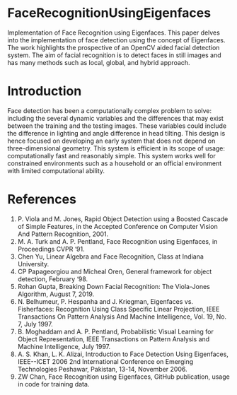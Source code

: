# FaceRecognitionUsingEigenfaces
Implementation of Face Recognition using Eigenfaces.
This paper delves into the implementation of face detection using the concept of Eigenfaces. The work highlights the prospective of an OpenCV aided facial detection system. The aim of facial recognition is to detect faces in still images and has many methods such as local, global, and hybrid approach.

# Introduction
Face detection has been a computationally complex problem to solve: including the several dynamic variables and the differences that may exist between the training and the testing images. These variables could include the difference in lighting and angle difference in head tilting.
This design is hence focused on developing an early system that does not depend on three-dimensional geometry. This system is efficient in its scope of usage: computationally fast and reasonably simple. 
This system works well for constrained environments such as a household or an official environment with limited computational ability.

# References
1. P. Viola and M. Jones, ​Rapid Object Detection using a Boosted Cascade of Simple Features,​ in the Accepted Conference on Computer Vision And Pattern Recognition, 2001.
2. M. A. Turk and A. P. Pentland, ​Face Recognition using Eigenfaces,​ in Proceedings CVPR ‘91.
3. Chen Yu, ​Linear Algebra and Face Recognition,​ Class at Indiana University.
4. CP Papageorgiou and Micheal Oren, General framework for object detection,​ February ‘98.
5. Rohan Gupta, ​Breaking Down Facial Recognition: The Viola-Jones Algorithm, August 7, 2019.
6. N. Belhumeur, P. Hespanha and J. Kriegman,​ Eigenfaces vs. Fisherfaces: Recognition Using Class Specific Linear Projection,​ IEEE Transactions On Pattern Analysis And Machine Intelligence, Vol. 19, No. 7, July 1997.
7. B. Moghaddam and A. P. Pentland,
Probabilistic Visual Learning for Object
Representation, ​IEEE Transactions on Pattern Analysis and Machine Intelligence, July 1997.
8. A. S. Khan, L. K. Alizai, ​Introduction to Face Detection Using Eigenfaces, IEEE--ICET 2006 2nd International Conference on Emerging Technologies Peshawar, Pakistan, 13-14, November 2006.
9. ZW Chan, ​Face Recognition using Eigenfaces, ​GitHub publication, usage in code for training data.
